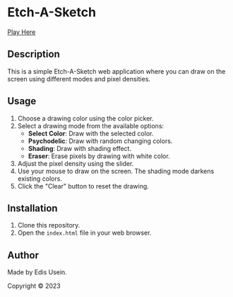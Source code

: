 # Etch-A-Sketch

[Play Here](https://shockwawe1000.github.io/Etch-a-Sketch/)


## Description

This is a simple Etch-A-Sketch web application where you can draw on the screen using different modes and pixel densities.

## Usage

1. Choose a drawing color using the color picker.
2. Select a drawing mode from the available options:
   - **Select Color**: Draw with the selected color.
   - **Psychodelic**: Draw with random changing colors.
   - **Shading**: Draw with shading effect.
   - **Eraser**: Erase pixels by drawing with white color.
3. Adjust the pixel density using the slider.
4. Use your mouse to draw on the screen. The shading mode darkens existing colors.
5. Click the "Clear" button to reset the drawing.

## Installation

1. Clone this repository.
2. Open the `index.html` file in your web browser.


## Author

Made by Edis Usein.

Copyright © 2023
